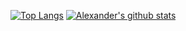 [![Top Langs](https://github-readme-stats.vercel.app/api/top-langs/?username=allexks&theme=onedark&langs_count=10&layout=compact)](https://github.com/anuraghazra/github-readme-stats)
[![Alexander's github stats](https://github-readme-stats.vercel.app/api?username=allexks&theme=onedark)](https://github.com/anuraghazra/github-readme-stats)
